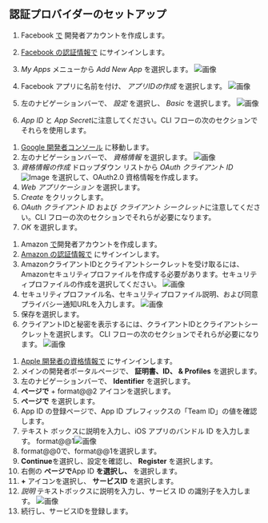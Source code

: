 ## 認証プロバイダーのセットアップ

<amplify-block-switcher> <amplify-block name="Facebook Login">

1. Facebook [で](https://developers.facebook.com/docs/facebook-login) 開発者アカウントを作成します。

2. [Facebook の認証情報で](https://developers.facebook.com/) にサインインします。

3. *My Apps* メニューから *Add New App* を選択します。 ![画像](~/images/cognitoHostedUI/facebook1.png)

4. Facebook アプリに名前を付け、 *アプリIDの作成* を選択します。 ![画像](~/images/cognitoHostedUI/facebook2.png)

5. 左のナビゲーションバーで、 *設定* を選択し、 *Basic* を選択します。 ![画像](~/images/cognitoHostedUI/facebook3.png)

6. *App ID* と *App Secret*に注意してください。CLI フローの次のセクションでそれらを使用します。

</amplify-block> <amplify-block name="Google Sign-In">

1. [Google 開発者コンソール](https://console.developers.google.com) に移動します。
2. 左のナビゲーションバーで、 *資格情報* を選択します。 ![画像](~/images/cognitoHostedUI/google5.png)
3. *資格情報の作成* ドロップダウン リストから *OAuth クライアント ID* ![Image](~/images/cognitoHostedUI/google6.png) を選択して、OAuth2.0 資格情報を作成します。
4. *Web アプリケーション* を選択します。
5. *Create* をクリックします。
6. *OAuth クライアント ID* および *クライアント シークレット*に注意してください。CLI フローの次のセクションでそれらが必要になります。
7. *OK* を選択します。

</amplify-block> <amplify-block name="Login with Amazon">

1. Amazon [で](https://developer.amazon.com/login-with-amazon)開発者アカウントを作成します。
2. [Amazon の認証情報で](https://developer.amazon.com/loginwithamazon/console/site/lwa/overview.html) にサインインします。
3. AmazonクライアントIDとクライアントシークレットを受け取るには、Amazonセキュリティプロファイルを作成する必要があります。セキュリティプロファイルの作成を選択してください。 ![画像](~/images/cognitoHostedUI/amazon1.png)
4. セキュリティプロファイル名、セキュリティプロファイル説明、および同意プライバシー通知URLを入力します。 ![画像](~/images/cognitoHostedUI/amazon2.png)
5. 保存を選択します。
6. クライアントIDと秘密を表示するには、クライアントIDとクライアントシークレットを選択します。 CLI フローの次のセクションでそれらが必要になります。 ![画像](~/images/cognitoHostedUI/amazon3.png)

</amplify-block>

<amplify-block name="Sign in with Apple">

1. [Apple 開発者の資格情報で](https://developer.apple.com/account/) にサインインします。
2. メインの開発者ポータルページで、 **証明書、ID、 & Profiles** を選択します。
3. 左のナビゲーションバーで、 **Identifier** を選択します。
4. **ページで** + format@@2 アイコンを選択します。
5. **ページで** を選択します。
6. App ID の登録ページで、App ID プレフィックスの「Team ID」の値を確認します。
7. テキスト ボックスに説明を入力し、iOS アプリのバンドル ID を入力します。 format@@1![画像](~/images/cognitoHostedUI/apple1.png)
8. format@@0で、format@@1を選択します。
9. **Continue**を選択し、設定を確認し、 **Register** を選択します。
10. 右側の **ページで**App ID **を選択し、** を選択します。
11. **+** アイコンを選択し、 **サービスID** を選択します。
12. *説明* テキストボックスに説明を入力し、サービス ID の識別子を入力します。 ![画像](~/images/cognitoHostedUI/apple2.png)
13. 続行し、サービスIDを登録します。

</amplify-block> </amplify-block-switcher>